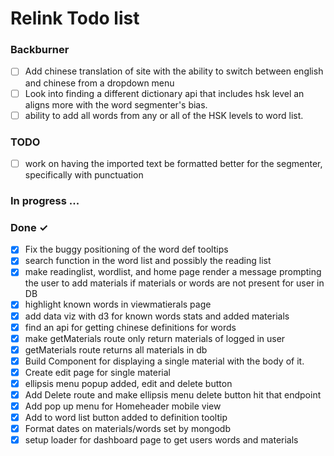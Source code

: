 # Relink Todo list

### Backburner

- [ ] Add chinese translation of site with the ability to switch between english and chinese from a dropdown menu
- [ ] Look into finding a different dictionary api that includes hsk level an aligns more with the word segmenter's bias.
- [ ] ability to add all words from any or all of the HSK levels to word list.

### TODO

- [ ] work on having the imported text be formatted better for the segmenter, specifically with punctuation

### In progress ...

### Done ✓

- [x] Fix the buggy positioning of the word def tooltips
- [x] search function in the word list and possibly the reading list
- [x] make readinglist, wordlist, and home page render a message prompting the user to add materials if materials or words are not present for user in DB
- [x] highlight known words in viewmatierals page
- [x] add data viz with d3 for known words stats and added materials
- [x] find an api for getting chinese definitions for words
- [x] make getMaterials route only return materials of logged in user
- [x] getMaterials route returns all materials in db
- [x] Build Component for displaying a single material with the body of it.
- [x] Create edit page for single material
- [x] ellipsis menu popup added, edit and delete button
- [x] Add Delete route and make ellipsis menu delete button hit that endpoint
- [x] Add pop up menu for Homeheader mobile view
- [x] Add to word list button added to definition tooltip
- [x] Format dates on materials/words set by mongodb
- [x] setup loader for dashboard page to get users words and materials
